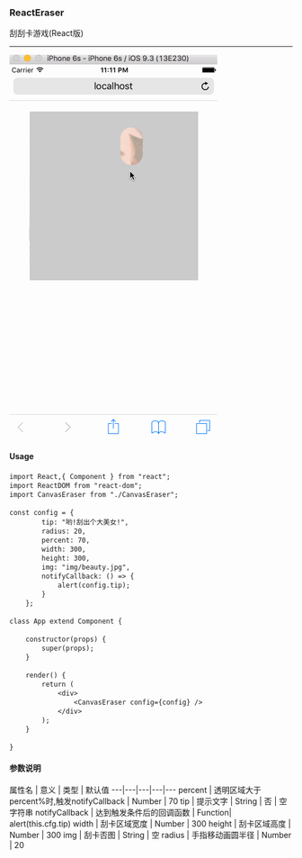 ### ReactEraser

刮刮卡游戏(React版)

----

![effect](effect.gif)

#### Usage

    import React,{ Component } from "react";
    import ReactDOM from "react-dom";
    import CanvasEraser from "./CanvasEraser";
    
    const config = {
            tip: "哟!刮出个大美女!",
            radius: 20,
            percent: 70,
            width: 300,
            height: 300,
            img: "img/beauty.jpg",
            notifyCallback: () => {
                alert(config.tip);
            }
        };
    
    class App extend Component {
        
        constructor(props) {
            super(props);
        }
        
        render() {
            return (
                <div>
                    <CanvasEraser config={config} />
                </div>
            );
        }
    
    }

#### 参数说明


属性名 | 意义 | 类型 | 默认值
---|---|---|---|---
percent | 透明区域大于percent%时,触发notifyCallback | Number | 70
tip | 提示文字 | String | 否 | 空字符串
notifyCallback | 达到触发条件后的回调函数 | Function| alert(this.cfg.tip)
width | 刮卡区域宽度 | Number | 300
height | 刮卡区域高度 | Number | 300
img | 刮卡否图 | String | 空
radius | 手指移动画圆半径 | Number | 20
